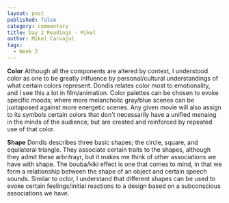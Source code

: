 ```yaml
---
layout: post
published: false
category: commentary
title: Day 2 Readings - Mikel
author: Mikel Carvajal
tags:
  - Week 2
---
```

****Color****
	Although all the components are altered by context, I understood color as one to be greatly inlfuence by personal/cultural understandings of what certain colors represent. Dondis relates color most to emotionality, and I see this a lot in film/animation. Color palettes can be chosen to evoke specific moods; where more melancholic gray/blue scenes can be juxtaposed against more energetic scenes. Any given movie will also assign to its symbols certain colors that don't necessarily have a unified menaing in the minds of the audience, but are created and reinforced by repeated use of that color.
    
****Shape****
	Dondis describes three basic shapes; the circle, square, and equilateral triangle. They associate certain traits to the shapes, although they admit these arbritrayr, but it makes me think of other associations we have with shape. The bouba/kiki effect is one that comes to mind, in that we form a relationship between the shape of an object and certain speech sounds. Similar to oclor, I understand that different shapes can be used to evoke certain feelings/initial reactions to a design based on a subconscious associations we have.   
